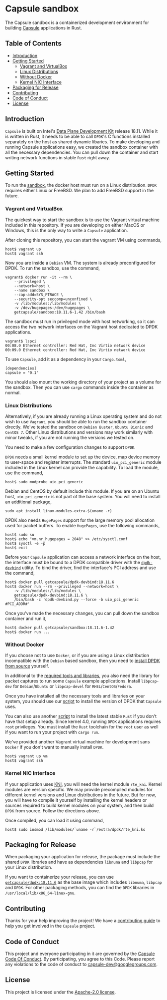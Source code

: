 # Capsule sandbox

The Capsule sandbox is a containerized development environment for building [Capsule](https://github.com/capsule-rs/capsule) applications in Rust.

## Table of Contents

* [Introduction](#introduction)
* [Getting Started](#getting-started)
  * [Vagrant and VirtualBox](#vagrant-and-virtualbox)
  * [Linux Distributions](#linux-distributions)
  * [Without Docker](#without-docker)
  * [Kernel NIC Interface](#kernel-nic-interface)
* [Packaging for Release](#packaging-for-release)
* [Contributing](#contributing)
* [Code of Conduct](#code-of-conduct)
* [License](#license)

## Introduction

`Capsule` is built on Intel's [Data Plane Development Kit](https://www.dpdk.org/) release 18.11. While it is written in Rust, it needs to be able to call `DPDK`'s C functions installed separately on the host as shared dynamic libaries. To make developing and running Capsule applications easy, we created the sandbox container with all the necessary dependencies. You can pull down the container and start writing network functions in stable `Rust` right away.

## Getting Started

To run the [sandbox](https://hub.docker.com/repository/docker/getcapsule/sandbox), the docker host must run on a Linux distribution. `DPDK` requires either Linux or FreeBSD. We plan to add FreeBSD support in the future.

### Vagrant and VirtualBox

The quickest way to start the sandbox is to use the Vagrant virtual machine included in this repository. If you are developing on either MacOS or Windows, this is the only way to write a `Capsule` application.

After cloning this repository, you can start the vagrant VM using commands,

```
host$ vagrant up
host$ vagrant ssh
```

Now you are inside a `Debian` VM. The system is already preconfigured for DPDK. To run the sandbox, use the command,

```
vagrant$ docker run -it --rm \
    --privileged \
    --network=host \
    --name sandbox \
    --cap-add=SYS_PTRACE \
    --security-opt seccomp=unconfined \
    -v /lib/modules:/lib/modules \
    -v /dev/hugepages:/dev/hugepages \
    getcapsule/sandbox:18.11.6-1.42 /bin/bash
```

The sandbox must run in privileged mode with host networking, so it can access the two network interfaces on the Vagrant host dedicated to DPDK applications.

```
vagrant$ lspci
00:08.0 Ethernet controller: Red Hat, Inc Virtio network device
00:09.0 Ethernet controller: Red Hat, Inc Virtio network device
```

To use `Capsule`, add it as a dependency in your `Cargo.toml`,

```
[dependencies]
capsule = "0.1"
```

You should also mount the working directory of your project as a volume for the sandbox. Then you can use `cargo` commands inside the container as normal.

### Linux Distributions

Alternatively, if you are already running a Linux operating system and do not wish to use `Vagrant`, you should be able to run the sandbox container directly. We've tested the sandbox on `Debian Buster`, `Ubuntu Bionic` and `CentOS 7`. Other Linux distributions and versions may work similarly with minor tweaks, if you are not running the versions we tested on.

You need to make a few configuration changes to support `DPDK`.

`DPDK` needs a small kernel module to set up the device, map device memory to user-space and register interrupts. The standard `uio_pci_generic` module included in the Linux kernel can provide the capability. To load the module, use the command,

```
host$ sudo modprobe uio_pci_generic
```

Debian and CentOS by default include this module. If you are on an Ubuntu host, `uio_pci_generic` is not part of the base system. You will need to install an additional package,

```
sudo apt install linux-modules-extra-$(uname -r)
```

DPDK also needs `HugePages` support for the large memory pool allocation used for packet buffers. To enable `HugePages`, use the following commands,

```
host$ sudo su
host$ echo "vm.nr_hugepages = 2048" >> /etc/sysctl.conf
host$ sysctl -e -p
host$ exit
```

Before your `Capsule` application can access a network interface on the host, the interface must be bound to a DPDK compatible driver with the [`dpdk-devbind`](https://doc.dpdk.org/guides/tools/devbind.html) utility. To bind the driver, find the interface's PCI address and use the command,

```
host$ docker pull getcapsule/dpdk-devbind:18.11.6
host$ docker run --rm --privileged --network=host \
    -v /lib/modules:/lib/modules \
    getcapsule/dpdk-devbind:18.11.6 \
    /bin/bash -c 'dpdk-devbind.py --force -b uio_pci_generic #PCI_ADDR#'
```

Once you've made the necessary changes, you can pull down the sandbox container and run it,

```
host$ docker pull getcapsule/sandbox:18.11.6-1.42
host$ docker run ...
```

### Without Docker

If you choose not to use `Docker`, or if you are using a Linux distribution incompatible with the `Debian` based sandbox, then you need to [install DPDK from source](https://doc.dpdk.org/guides/linux_gsg/build_dpdk.html) yourself.

In additional to the [required tools and libraries](https://doc.dpdk.org/guides/linux_gsg/sys_reqs.html#compilation-of-the-dpdk), you also need the library for packet captures to run some `Capsule` example applications. Install `libpcap-dev` for `Debian`/`Ubuntu` or `libpcap-devel` for `RHEL`/`CentOS`/`Fedora`.

Once you have installed all the necessary tools and libraries on your system, you should use our [script](scripts/dpdk.sh) to install the version of DPDK that `Capsule` uses.

You can also use another [script](scripts/rustup.sh) to install the latest stable `Rust` if you don't have that setup already. Since kernel 4.0, running `DPDK` applications requires `root` privileges. You must install the `Rust` toolchain for the `root` user as well if you want to run your project with `cargo run`.

We've provided another Vagrant virtual machine for development sans `Docker` if you don't want to manually install `DPDK`.

```
host$ vagrant up vm
host$ vagrant ssh
```

### Kernel NIC Interface

If your application uses [KNI](https://doc.dpdk.org/guides/prog_guide/kernel_nic_interface.html), you will need the kernel module `rte_kni`. Kernel modules are version specific. We may provide precompiled modules for different kernel versions and Linux distributions in the future. But for now, you will have to compile it yourself by installing the kernel headers or sources required to build kernel modules on your system, and then build `DPDK` from source. Follow the directions above.

Once compiled, you can load it using command,

```
host$ sudo insmod /lib/modules/`uname -r`/extra/dpdk/rte_kni.ko
```

## Packaging for Release

When packaging your application for release, the package must include the shared `DPDK` libraries and have as dependencies `libnuma` and `libpcap` for your Linux distribution.

If you want to containerize your release, you can use [`getcapsule/dpdk:18.11.6`](https://hub.docker.com/repository/docker/getcapsule/dpdk) as the base image which includes `libnuma`, `libpcap` and `DPDK`. For other packaging methods, you can find the `DPDK` libraries in `/usr/local/lib/x86_64-linux-gnu`.

## Contributing

Thanks for your help improving the project! We have a [contributing guide](https://github.com/capsule-rs/capsule/blob/master/CONTRIBUTING.md) to help you get involved in the `Capsule` project.

## Code of Conduct

This project and everyone participating in it are governed by the [Capsule Code Of Conduct](CODE_OF_CONDUCT.md). By participating, you agree to this Code. Please report any violations to the code of conduct to capsule-dev@googlegroups.com.

## License

This project is licensed under the [Apache-2.0 license](LICENSE).
